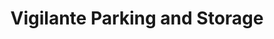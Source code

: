---
title: "Vigilante Parking and Storage"
url: /missoula/vigilante-parking-and-storage/
shop: storage rental
---